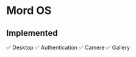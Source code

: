 # Mord OS

## Implemented

:white_check_mark: Desktop
:white_check_mark: Authentication
:white_check_mark: Camere
:white_check_mark: Gallery
